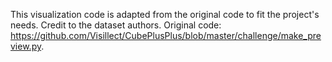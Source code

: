 This visualization code is adapted from the original code to fit the project's needs. Credit to the dataset authors. Original code: https://github.com/Visillect/CubePlusPlus/blob/master/challenge/make_preview.py.
